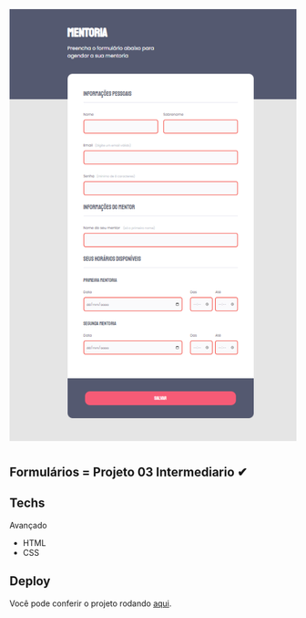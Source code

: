 ![mentoria](./formulario_mentoria.png)

#

## Formulários = Projeto 03 Intermediario ✔

## Techs

Avançado
- HTML
- CSS

## Deploy

Você pode conferir o projeto rodando [aqui]().
